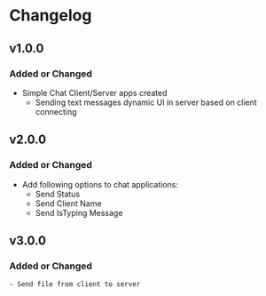 # Changelog

## v1.0.0

### Added or Changed
- Simple Chat Client/Server apps created
    - Sending text messages
    dynamic UI in server based on client connecting

## v2.0.0

### Added or Changed
- Add following options to chat applications:
    - Send Status
    - Send Client Name
    - Send IsTyping Message
    
    
## v3.0.0

### Added or Changed
    - Send file from client to server